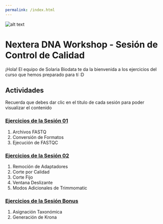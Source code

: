 ```yaml
---
permalink: /index.html
---
```

![alt text](https://solariabiodata.com.mx/images/solaria_banner.png "Soluciones de Siguiente Generación")
# Nextera DNA Workshop - Sesión de Control de Calidad

¡Hola! El equipo de Solaria Biodata te da la bienvenida a los ejercicios del curso que hemos preparado para tí :D
## Actividades
Recuerda que debes dar clic en el titulo de cada sesión para poder visualizar el contenido
### [Ejercicios de la Sesión 01](sesion01.md)
  1. Archivos FASTQ
  2. Conversión de Formatos
  3. Ejecución de FASTQC

### [Ejercicios de la Sesión 02](sesion02.md)
  1. Remoción de Adaptadores
  2. Corte por Calidad
  3. Corte Fijo
  4. Ventana Deslizante
  5. Modos Adicionales de Trimmomatic

### [Ejercicios de la Sesión Bonus](pilon.md)
  1. Asignación Taxonómica
  2. Generación de Krona
